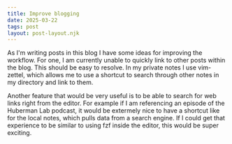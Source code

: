 ```yaml
---
title: Improve blogging
date: 2025-03-22
tags: post
layout: post-layout.njk
---
```


As I'm writing posts in this blog I have some ideas 
for improving the workflow. For one, I am currently unable 
to quickly link to other posts within the blog. This should be 
easy to resolve. In my private notes I use vim-zettel, which allows 
me to use a shortcut to search through other notes in my directory and
link to them. 

Another feature that would be very useful is to be able to search for web links
right from the editor. For example if I am referencing an episode of the
Huberman Lab podcast, it would be extermely nice to have a shortcut like for
the local notes, which pulls data from a search engine. If I could get that
experience to be similar to using fzf inside the editor, this would be super
exciting.
